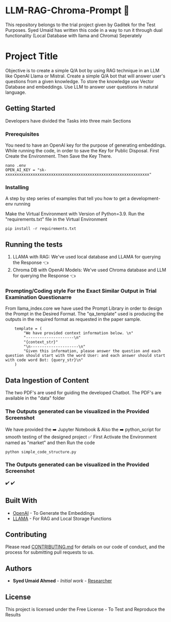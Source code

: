 # LLM-RAG-Chroma-Prompt :speech_balloon:
This repository belongs to the trial project given by Gaditek for the Test Purposes. Syed Umaid has written this code in a way to run it through dual functionality (Local Database with llama and Chroma) Seperately

# Project Title

Objective is to create a simple Q/A bot by using RAG technique in an LLM like OpenAI Llama or Mistral. Create a simple Q/A bot that will answer user's
questions from a given knowledge. To store the knowledge use Vector Database and embeddings. Use LLM to answer user questions in natural language.


## Getting Started
Developers have divided the Tasks into three main Sections 

### Prerequisites

You need to have an OpenAI key for the purpose of generating embeddings. While running the code, in order to save the Key for Public Disposal. First Create the Environment. Then Save the Key There.

```
nano .env
OPEN_AI_KEY = "sk-xxxxxxxxxxxxxxxxxxxxxxxxxxxxxxxxxxxxxxxxxxxxxxxxxxxxxxxxxxxxxxx"
```

### Installing

A step by step series of examples that tell you how to get a development-env running

Make the Virtual Environment with Version of Python=3.9. Run the "requirements.txt" file in the Virtual Environment

```
pip install -r requirements.txt
```



## Running the tests 
1. LLAMA with RAG: We've used local database and LLAMA for querying the Response :point_left:
2. Chroma DB with OpenAI Models: We've used Chroma database and LLM for querying the Response :point_left:



### Prompting/Coding style For the Exact Similar Output in Trial Examination Questionarre

From llama_index.core we have used the Prompt Library in order to design the Prompt in the Desired Format.
The "qa_template" used is producing the outputs in the required format as requested in the paper sample.


```
    template = (
        "We have provided context information below. \n"
        "---------------------\n"
        "{context_str}"
        "\n---------------------\n"
        "Given this information, please answer the question and each question should start with the word User: and each answer should start with code word Bot: {query_str}\n"
    )

```

## Data Ingestion of Content

The two PDF's are used for guiding the developed Chatbot. The PDF's are available in the "data" folder


### The Outputs generated can be visualized in the Provided Screenshot 

We have provided the :arrow_right: Jupyter Notebook & Also the :arrow_right: python_script for smooth testing of the designed project
:white_check_mark: First Activate the Environment named as "market" and then Run the code


```
python simple_code_structure.py
```

### The Outputs generated can be visualized in the Provided Screenshot 
:heavy_check_mark:
:heavy_check_mark:




## Built With

* [OpenAI](http://www.dropwizard.io/1.0.2/docs/) - To Generate the Embeddings
* [LLAMA](https://docs.llamaindex.ai/en/stable/) - For RAG and Local Storage Functions

## Contributing

Please read [CONTRIBUTING.md](https://gist.github.com/PurpleBooth/b24679402957c63ec426) for details on our code of conduct, and the process for submitting pull requests to us.


## Authors

* **Syed Umaid Ahmed** - *Initial work* - [Researcher](https://github.com/SyedUmaidAhmed)


## License

This project is licensed under the Free License - To Test and Reproduce the Results

